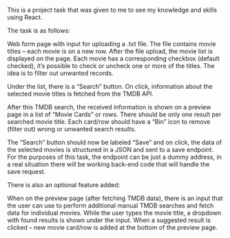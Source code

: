This is a project task that was given to me to see my knowledge and skills using React.

The task is as follows:

Web form page with input for uploading a .txt file. The file contains movie titles – each movie is on a new row.
After the file upload, the movie list is displayed on the page. Each movie has a corresponding checkbox (default checked), it’s possible to check or uncheck one or more of the titles. The idea is to filter out unwanted records.

Under the list, there is a “Search” button. On click, information about the selected movie titles is fetched from the TMDB API.

After this TMDB search, the received information is shown on a preview page in a list of “Movie Cards” or rows. There should be only one result per searched movie title. Each card/row should have a “Bin” icon to remove (filter out) wrong or unwanted search results.

The “Search” button should now be labeled “Save” and on click, the data of the selected movies is structured in a JSON and sent to a save endpoint. For the purposes of this task, the endpoint can be just a dummy address, in a real situation there will be working back-end code that will handle the save request.

There is also an optional feature added:

When on the preview page (after fetching TMDB data), there is an input that the user can use to perform additional manual TMDB searches and fetch data for individual movies. While the user types the movie title, a dropdown with found results is shown under the input. When a suggested result is clicked – new movie card/row is added at the bottom of the preview page.